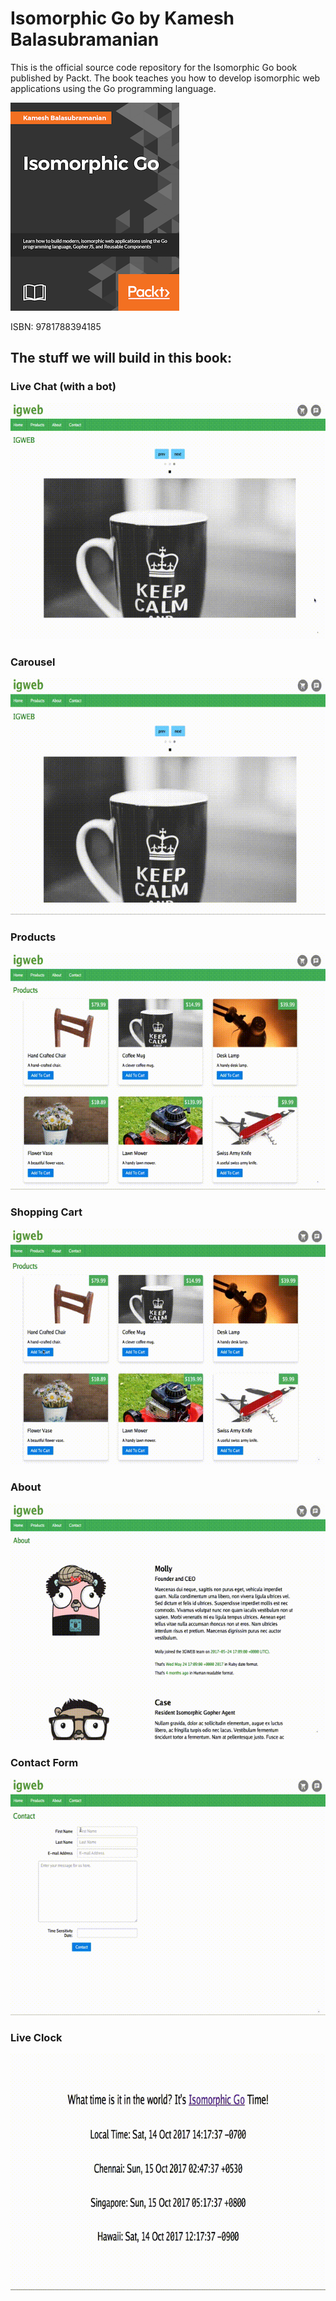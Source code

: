 # Isomorphic Go by Kamesh Balasubramanian

This is the official source code repository for the Isomorphic Go book published by Packt. The book teaches you how to develop isomorphic web applications using the Go programming language.

[![IsomorphicGo](https://raw.githubusercontent.com/EngineerKamesh/igb/master/assets/isomorphicgo_cover_thumb.png)](https://www.packtpub.com/web-development/isomorphic-go)

ISBN: 9781788394185

## The stuff we will build in this book:

### Live Chat (with a bot)
<img src="https://raw.githubusercontent.com/EngineerKamesh/igb/master/assets/videos/livechat.gif">

### Carousel
<img src="https://raw.githubusercontent.com/EngineerKamesh/igb/master/assets/videos/carousel.gif">

### Products 
<img src="https://raw.githubusercontent.com/EngineerKamesh/igb/master/assets/videos/products.gif">

### Shopping Cart 
<img src="https://raw.githubusercontent.com/EngineerKamesh/igb/master/assets/videos/shoppingcart.gif">	

### About
<img src="https://raw.githubusercontent.com/EngineerKamesh/igb/master/assets/videos/about.gif">

### Contact Form
<img src="https://raw.githubusercontent.com/EngineerKamesh/igb/master/assets/videos/contact.gif">

### Live Clock
<img src="https://raw.githubusercontent.com/EngineerKamesh/igb/master/assets/videos/liveclock.gif">